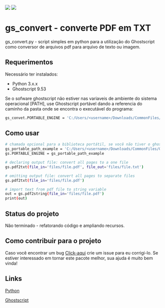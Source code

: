 ![](https://img.shields.io/badge/plataforma-win32--win64--linux64--linux32-blue)
![](https://img.shields.io/badge/python-3.x.x-blue)

# gs_convert - converte PDF em TXT

gs_convert.py - script simples em python para a utilização do Ghostscript como conversor de arquivos pdf para  arquivo de texto ou imagem.

## Requerimentos

Necessário ter instalados:

* Python 3.x.x
* Ghostscript 9.53

Se o sofware ghostscript não estiver nas variaveis de ambiente do sistema operacional [PATH], use Ghostscript portável dando a referencia do caminho da pasta onde se encontra o executável do programa:

```sh
gs_convet.PORTABLE_ENGINE = 'C:/Users/<username>/Downloads/CommonFiles/Ghostscript/bin/gswin64c'
```

## Como usar

```sh
# chamada opcional para a biblioteca portátil, se você não tiver o ghostscript reconhecido nas variáveis de ambiente [PATH]
gs_portable_path_example = 'C:/Users/<username>/Downloads/CommonFiles/Ghostscript/bin/gswin64c'
gs.PORTABLE_ENGINE = gs_portable_path_example

# declaring output file: convert all pages to a one file
gs.pdf2txt(file_in='files/file.pdf', file_out='files/file.txt')

# omitting output file: convert all pages to separate files
gs.pdf2txt(file_in='files/file.pdf')

# import text from pdf file to string variable
out = gs.pdf2string(file_in='files/file.pdf')
print(out)
```

## Status do projeto

Não terminado - refatorando código e ampliando recursos.

## Como contribuir para o projeto

Caso você encontrar um bug [Click-aqui](https://github.com/rogeriosan4/gs_convert/issues/new) crie um issue para eu corrigi-lo.
Se estiver interessado em tornar este pacote melhor, sua ajuda é muito bem vinda!

## Links

[Python](https://www.python.org/)

[Ghostscript](https://www.ghostscript.com/download/gsdnld.html)
